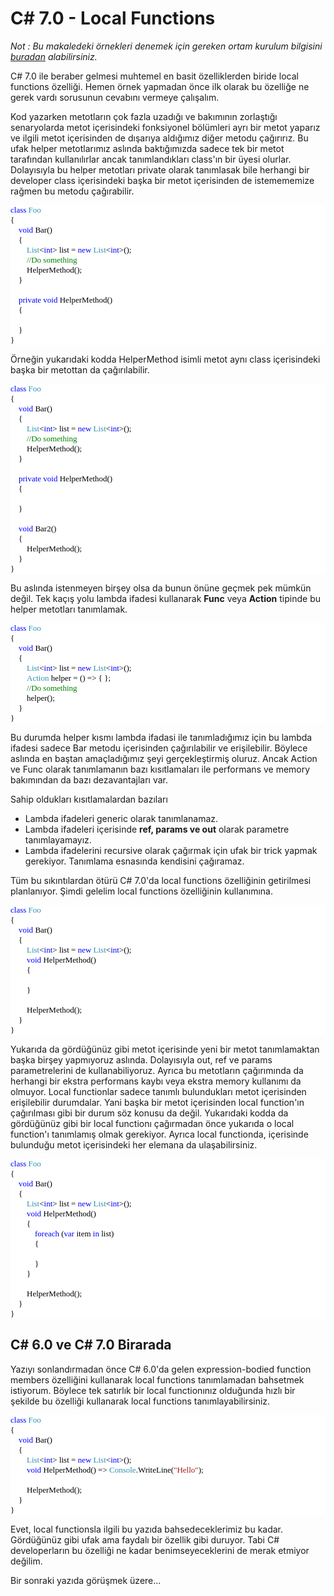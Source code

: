 # C# 7.0 - Local Functions #

*Not : Bu makaledeki örnekleri denemek için gereken ortam kurulum bilgisini [buradan](http://ilkayilknur.com/csharp-7-ozelliklerini-nasil-test-ederiz) alabilirsiniz.*

C# 7.0 ile beraber gelmesi muhtemel en basit özelliklerden biride local functions özelliği. Hemen örnek yapmadan önce ilk olarak bu özelliğe ne gerek vardı sorusunun cevabını vermeye çalışalım.

Kod yazarken metotların çok fazla uzadığı ve bakımının zorlaştığı senaryolarda metot içerisindeki fonksiyonel bölümleri ayrı bir metot yaparız ve ilgili metot içerisinden de dışarıya aldığımız diğer metodu çağırırız. Bu ufak helper metotlarımız aslında baktığımızda sadece tek bir metot tarafından kullanılırlar ancak tanımlandıkları class'ın bir üyesi olurlar. Dolayısıyla bu helper metotları private olarak tanımlasak bile herhangi bir developer class içerisindeki başka bir metot içerisinden de istemememize rağmen bu metodu çağırabilir. 

<pre style="font-family:Consolas;font-size:13;color:black;background:white;"><span style="color:blue;">class</span>&nbsp;<span style="color:#2b91af;">Foo</span><br/>{<br/>&nbsp;&nbsp;&nbsp;&nbsp;<span style="color:blue;">void</span>&nbsp;Bar()<br/>&nbsp;&nbsp;&nbsp;&nbsp;{<br/>&nbsp;&nbsp;&nbsp;&nbsp;&nbsp;&nbsp;&nbsp;&nbsp;<span style="color:#2b91af;">List</span>&lt;<span style="color:blue;">int</span>&gt;&nbsp;list&nbsp;=&nbsp;<span style="color:blue;">new</span>&nbsp;<span style="color:#2b91af;">List</span>&lt;<span style="color:blue;">int</span>&gt;();<br/>&nbsp;&nbsp;&nbsp;&nbsp;&nbsp;&nbsp;&nbsp;&nbsp;<span style="color:green;">//Do&nbsp;something</span><br/>&nbsp;&nbsp;&nbsp;&nbsp;&nbsp;&nbsp;&nbsp;&nbsp;HelperMethod();<br/>&nbsp;&nbsp;&nbsp;&nbsp;}<br/> <br/>&nbsp;&nbsp;&nbsp;&nbsp;<span style="color:blue;">private</span>&nbsp;<span style="color:blue;">void</span>&nbsp;HelperMethod()<br/>&nbsp;&nbsp;&nbsp;&nbsp;{<br/> <br/>&nbsp;&nbsp;&nbsp;&nbsp;}<br/>}</pre>

Örneğin yukarıdaki kodda HelperMethod isimli metot aynı class içerisindeki başka bir metottan da çağırılabilir.

<pre style="font-family:Consolas;font-size:13;color:black;background:white;"><span style="color:blue;">class</span>&nbsp;<span style="color:#2b91af;">Foo</span><br/>{<br/>&nbsp;&nbsp;&nbsp;&nbsp;<span style="color:blue;">void</span>&nbsp;Bar()<br/>&nbsp;&nbsp;&nbsp;&nbsp;{<br/>&nbsp;&nbsp;&nbsp;&nbsp;&nbsp;&nbsp;&nbsp;&nbsp;<span style="color:#2b91af;">List</span>&lt;<span style="color:blue;">int</span>&gt;&nbsp;list&nbsp;=&nbsp;<span style="color:blue;">new</span>&nbsp;<span style="color:#2b91af;">List</span>&lt;<span style="color:blue;">int</span>&gt;();<br/>&nbsp;&nbsp;&nbsp;&nbsp;&nbsp;&nbsp;&nbsp;&nbsp;<span style="color:green;">//Do&nbsp;something</span><br/>&nbsp;&nbsp;&nbsp;&nbsp;&nbsp;&nbsp;&nbsp;&nbsp;HelperMethod();<br/>&nbsp;&nbsp;&nbsp;&nbsp;}<br/> <br/>&nbsp;&nbsp;&nbsp;&nbsp;<span style="color:blue;">private</span>&nbsp;<span style="color:blue;">void</span>&nbsp;HelperMethod()<br/>&nbsp;&nbsp;&nbsp;&nbsp;{<br/> <br/>&nbsp;&nbsp;&nbsp;&nbsp;}<br/> <br/>&nbsp;&nbsp;&nbsp;&nbsp;<span style="color:blue;">void</span>&nbsp;Bar2()<br/>&nbsp;&nbsp;&nbsp;&nbsp;{<br/>&nbsp;&nbsp;&nbsp;&nbsp;&nbsp;&nbsp;&nbsp;&nbsp;HelperMethod();<br/>&nbsp;&nbsp;&nbsp;&nbsp;}<br/>}</pre>

Bu aslında istenmeyen birşey olsa da bunun önüne geçmek pek mümkün değil. Tek kaçış yolu lambda ifadesi kullanarak **Func** veya **Action** tipinde bu helper metotları tanımlamak. 

<pre style="font-family:Consolas;font-size:13;color:black;background:white;"><span style="color:blue;">class</span>&nbsp;<span style="color:#2b91af;">Foo</span><br/>{<br/>&nbsp;&nbsp;&nbsp;&nbsp;<span style="color:blue;">void</span>&nbsp;Bar()<br/>&nbsp;&nbsp;&nbsp;&nbsp;{<br/>&nbsp;&nbsp;&nbsp;&nbsp;&nbsp;&nbsp;&nbsp;&nbsp;<span style="color:#2b91af;">List</span>&lt;<span style="color:blue;">int</span>&gt;&nbsp;list&nbsp;=&nbsp;<span style="color:blue;">new</span>&nbsp;<span style="color:#2b91af;">List</span>&lt;<span style="color:blue;">int</span>&gt;();<br/>&nbsp;&nbsp;&nbsp;&nbsp;&nbsp;&nbsp;&nbsp;&nbsp;<span style="color:#2b91af;">Action</span>&nbsp;helper&nbsp;=&nbsp;()&nbsp;=&gt;&nbsp;{&nbsp;};<br/>&nbsp;&nbsp;&nbsp;&nbsp;&nbsp;&nbsp;&nbsp;&nbsp;<span style="color:green;">//Do&nbsp;something</span><br/>&nbsp;&nbsp;&nbsp;&nbsp;&nbsp;&nbsp;&nbsp;&nbsp;helper();<br/>&nbsp;&nbsp;&nbsp;&nbsp;}<br/>}</pre>

Bu durumda helper kısmı lambda ifadasi ile tanımladığımız için bu lambda ifadesi sadece Bar metodu içerisinden çağırılabilir ve erişilebilir. Böylece aslında en baştan amaçladığımız şeyi gerçekleştirmiş oluruz. Ancak Action ve Func olarak tanımlamanın bazı kısıtlamaları ile performans ve memory bakımından da bazı dezavantajları var. 

Sahip oldukları kısıtlamalardan bazıları

- Lambda ifadeleri generic olarak tanımlanamaz.
- Lambda ifadeleri içerisinde **ref, params ve out** olarak parametre tanımlayamayız.
- Lambda ifadelerini recursive olarak çağırmak için ufak bir trick yapmak gerekiyor. Tanımlama esnasında kendisini çağıramaz.

Tüm bu sıkıntılardan ötürü C# 7.0'da local functions özelliğinin getirilmesi planlanıyor. Şimdi gelelim local functions özelliğinin kullanımına.

<pre style="font-family:Consolas;font-size:13;color:black;background:white;"><span style="color:blue;">class</span>&nbsp;<span style="color:#2b91af;">Foo</span><br/>{<br/>&nbsp;&nbsp;&nbsp;&nbsp;<span style="color:blue;">void</span>&nbsp;Bar()<br/>&nbsp;&nbsp;&nbsp;&nbsp;{<br/>&nbsp;&nbsp;&nbsp;&nbsp;&nbsp;&nbsp;&nbsp;&nbsp;<span style="color:#2b91af;">List</span>&lt;<span style="color:blue;">int</span>&gt;&nbsp;list&nbsp;=&nbsp;<span style="color:blue;">new</span>&nbsp;<span style="color:#2b91af;">List</span>&lt;<span style="color:blue;">int</span>&gt;();<br/>&nbsp;&nbsp;&nbsp;&nbsp;&nbsp;&nbsp;&nbsp;&nbsp;<span style="color:blue;">void</span>&nbsp;HelperMethod()<br/>&nbsp;&nbsp;&nbsp;&nbsp;&nbsp;&nbsp;&nbsp;&nbsp;{<br/> <br/>&nbsp;&nbsp;&nbsp;&nbsp;&nbsp;&nbsp;&nbsp;&nbsp;}<br/> <br/>&nbsp;&nbsp;&nbsp;&nbsp;&nbsp;&nbsp;&nbsp;&nbsp;HelperMethod();<br/>&nbsp;&nbsp;&nbsp;&nbsp;}<br/>}</pre>

Yukarıda da gördüğünüz gibi metot içerisinde yeni bir metot tanımlamaktan başka birşey yapmıyoruz aslında. Dolayısıyla out, ref ve params parametrelerini de kullanabiliyoruz. Ayrıca bu metotların çağırımında da herhangi bir ekstra performans kaybı veya ekstra memory kullanımı da olmuyor. Local functionlar sadece tanımlı bulundukları metot içerisinden erişilebilir durumdalar. Yani başka bir metot içerisinden local function'ın çağırılması gibi bir durum söz konusu da değil. Yukarıdaki kodda da gördüğünüz gibi bir local functionı çağırmadan önce yukarıda o local function'ı tanımlamış olmak gerekiyor. Ayrıca local functionda, içerisinde bulunduğu metot içerisindeki her elemana da ulaşabilirsiniz. 

<pre style="font-family:Consolas;font-size:13;color:black;background:white;"><span style="color:blue;">class</span>&nbsp;<span style="color:#2b91af;">Foo</span><br/>{<br/>&nbsp;&nbsp;&nbsp;&nbsp;<span style="color:blue;">void</span>&nbsp;Bar()<br/>&nbsp;&nbsp;&nbsp;&nbsp;{<br/>&nbsp;&nbsp;&nbsp;&nbsp;&nbsp;&nbsp;&nbsp;&nbsp;<span style="color:#2b91af;">List</span>&lt;<span style="color:blue;">int</span>&gt;&nbsp;list&nbsp;=&nbsp;<span style="color:blue;">new</span>&nbsp;<span style="color:#2b91af;">List</span>&lt;<span style="color:blue;">int</span>&gt;();<br/>&nbsp;&nbsp;&nbsp;&nbsp;&nbsp;&nbsp;&nbsp;&nbsp;<span style="color:blue;">void</span>&nbsp;HelperMethod()<br/>&nbsp;&nbsp;&nbsp;&nbsp;&nbsp;&nbsp;&nbsp;&nbsp;{<br/>&nbsp;&nbsp;&nbsp;&nbsp;&nbsp;&nbsp;&nbsp;&nbsp;&nbsp;&nbsp;&nbsp;&nbsp;<span style="color:blue;">foreach</span>&nbsp;(<span style="color:blue;">var</span>&nbsp;item&nbsp;<span style="color:blue;">in</span>&nbsp;list)<br/>&nbsp;&nbsp;&nbsp;&nbsp;&nbsp;&nbsp;&nbsp;&nbsp;&nbsp;&nbsp;&nbsp;&nbsp;{<br/> <br/>&nbsp;&nbsp;&nbsp;&nbsp;&nbsp;&nbsp;&nbsp;&nbsp;&nbsp;&nbsp;&nbsp;&nbsp;}<br/>&nbsp;&nbsp;&nbsp;&nbsp;&nbsp;&nbsp;&nbsp;&nbsp;}<br/> <br/>&nbsp;&nbsp;&nbsp;&nbsp;&nbsp;&nbsp;&nbsp;&nbsp;HelperMethod();<br/>&nbsp;&nbsp;&nbsp;&nbsp;}<br/>}</pre>

## C# 6.0 ve C# 7.0 Birarada ##

Yazıyı sonlandırmadan önce C# 6.0'da gelen expression-bodied function members özelliğini kullanarak  local functions tanımlamadan bahsetmek istiyorum. Böylece tek satırlık bir local functionınız olduğunda hızlı bir şekilde bu özelliği kullanarak local functions tanımlayabilirsiniz.

<pre style="font-family:Consolas;font-size:13;color:black;background:white;"><span style="color:blue;">class</span>&nbsp;<span style="color:#2b91af;">Foo</span><br/>{<br/>&nbsp;&nbsp;&nbsp;&nbsp;<span style="color:blue;">void</span>&nbsp;Bar()<br/>&nbsp;&nbsp;&nbsp;&nbsp;{<br/>&nbsp;&nbsp;&nbsp;&nbsp;&nbsp;&nbsp;&nbsp;&nbsp;<span style="color:#2b91af;">List</span>&lt;<span style="color:blue;">int</span>&gt;&nbsp;list&nbsp;=&nbsp;<span style="color:blue;">new</span>&nbsp;<span style="color:#2b91af;">List</span>&lt;<span style="color:blue;">int</span>&gt;();<br/>&nbsp;&nbsp;&nbsp;&nbsp;&nbsp;&nbsp;&nbsp;&nbsp;<span style="color:blue;">void</span>&nbsp;HelperMethod()&nbsp;=&gt;&nbsp;<span style="color:#2b91af;">Console</span>.WriteLine(<span style="color:#a31515;">&quot;Hello&quot;</span>);<br/> <br/>&nbsp;&nbsp;&nbsp;&nbsp;&nbsp;&nbsp;&nbsp;&nbsp;HelperMethod();<br/>&nbsp;&nbsp;&nbsp;&nbsp;}<br/>}</pre>

Evet, local functionsla ilgili bu yazıda bahsedeceklerimiz bu kadar. Gördüğünüz gibi ufak ama faydalı bir özellik gibi duruyor. Tabi C# developerların bu özelliği ne kadar benimseyeceklerini de  merak etmiyor değilim. 

Bir sonraki yazıda görüşmek üzere...